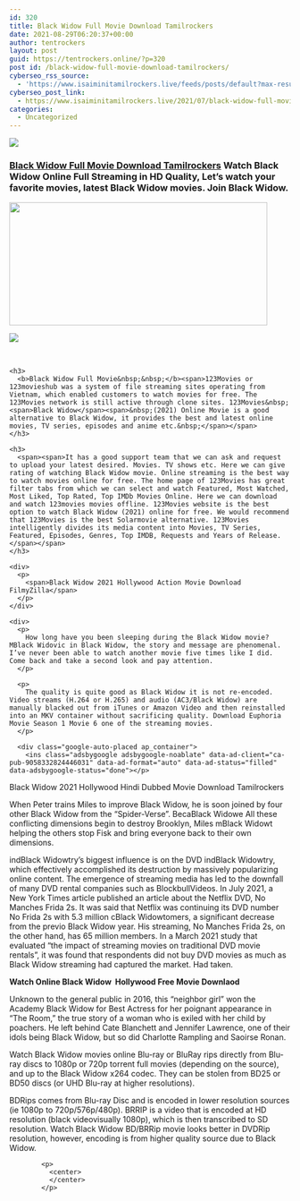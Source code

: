 ```yaml
---
id: 320
title: Black Widow Full Movie Download Tamilrockers
date: 2021-08-29T06:20:37+00:00
author: tentrockers
layout: post
guid: https://tentrockers.online/?p=320
post id: /black-widow-full-movie-download-tamilrockers/
cyberseo_rss_source:
  - 'https://www.isaiminitamilrockers.live/feeds/posts/default?max-results=150&start-index=1'
cyberseo_post_link:
  - https://www.isaiminitamilrockers.live/2021/07/black-widow-full-movie-download_7.html
categories:
  - Uncategorized
---
```

<div class="media_block">
  <img src="https://1.bp.blogspot.com/-84_H-yt3OjE/YOWXyK1Qs9I/AAAAAAAABAY/zkE8RVUcFWA5Hfqq1yxmQYHsxy1QNXawQCLcBGAsYHQ/s72-w462-h220-c/maxresdefault.jpg" class="media_thumbnail" />
</div>

<meta content="Black Widow Full Movie Download Tamilrockers &nbsp; Watch Black Widow Online Full Streaming in HD Quality, Let’s watch your favorite movies, late..." name="twitter:description" />

  


<center>
</center>

### **[Black Widow Full Movie Download Tamilrockers](https://www.tamilrockers.co.nz/black-widow-full-movie-download-tamilrockers-official/)&nbsp;**<span>Watch Black Widow Online Full Streaming in HD Quality, Let’s watch your favorite movies, latest Black Widow movies. Join Black Widow.</span>

<div>
  <div class="separator">
    <a href="https://1.bp.blogspot.com/-84_H-yt3OjE/YOWXyK1Qs9I/AAAAAAAABAY/zkE8RVUcFWA5Hfqq1yxmQYHsxy1QNXawQCLcBGAsYHQ/s1280/maxresdefault.jpg" imageanchor="1"><img loading="lazy" border="0" data-original-height="720" data-original-width="1280" height="220" src="https://1.bp.blogspot.com/-84_H-yt3OjE/YOWXyK1Qs9I/AAAAAAAABAY/zkE8RVUcFWA5Hfqq1yxmQYHsxy1QNXawQCLcBGAsYHQ/w462-h220/maxresdefault.jpg" width="462" /></a>
  </div>
  
  <p>
  </p>
  
  <div class="separator">
    <a href="https://www.tamilrockers.co.nz/black-widow-full-movie-download-tamilrockers-official/" imageanchor="1"><img border="0" data-original-height="250" data-original-width="300" src="https://1.bp.blogspot.com/-nfbzYVobUik/YMlpOerzdgI/AAAAAAAAA3Y/aAupsOUs_WMY6Lv7R1OtZhI6OqaRh-YAwCPcBGAYYCw/s0/e854879156f0849f3d27a89db88ed039.png" /></a>
  </div>
  
  <p>
    <span><br /></span></div> 
    
    <h3>
      <b>Black Widow Full Movie&nbsp;&nbsp;</b><span>123Movies or 123movieshub was a system of file streaming sites operating from Vietnam, which enabled customers to watch movies for free. The 123Movies network is still active through clone sites. 123Movies&nbsp;<span>Black Widow</span><span>&nbsp;(2021) Online Movie is a good alternative to Black Widow, it provides the best and latest online movies, TV series, episodes and anime etc.&nbsp;</span></span>
    </h3>
    
    <h3>
      <span><span>It has a good support team that we can ask and request to upload your latest desired. Movies. TV shows etc. Here we can give rating of watching Black Widow movie. Online streaming is the best way to watch movies online for free. The home page of 123Movies has great filter tabs from which we can select and watch Featured, Most Watched, Most Liked, Top Rated, Top IMDb Movies Online. Here we can download and watch 123movies movies offline. 123Movies website is the best option to watch Black Widow (2021) online for free. We would recommend that 123Movies is the best Solarmovie alternative. 123Movies intelligently divides its media content into Movies, TV Series, Featured, Episodes, Genres, Top IMDB, Requests and Years of Release.</span></span>
    </h3>
    
    <div>
      <p>
        <span>Black Widow 2021 Hollywood Action Movie Download FilmyZilla</span>
      </p>
    </div>
    
    <div>
      <p>
        How long have you been sleeping during the Black Widow movie? MBlack Widovic in Black Widow, the story and message are phenomenal. I’ve never been able to watch another movie five times like I did. Come back and take a second look and pay attention.
      </p>
      
      <p>
        The quality is quite good as Black Widow it is not re-encoded. Video streams (H.264 or H.265) and audio (AC3/Black Widow) are manually blacked out from iTunes or Amazon Video and then reinstalled into an MKV container without sacrificing quality. Download Euphoria Movie Season 1 Movie 6 one of the streaming movies.
      </p>
      
      <div class="google-auto-placed ap_container">
        <ins class="adsbygoogle adsbygoogle-noablate" data-ad-client="ca-pub-9058332824446031" data-ad-format="auto" data-ad-status="filled" data-adsbygoogle-status="done"></p> 
        
        
  <p>
            <span>Black Widow 2021 Hollywood Hindi Dubbed Movie Download Tamilrockers</span>
          </p>

        
        
  <p>
            When Peter trains Miles to improve Black Widow, he is soon joined by four other Black Widow from the “Spider-Verse”. BecaBlack Widowe All these conflicting dimensions begin to destroy Brooklyn, Miles mBlack Widowt helping the others stop Fisk and bring everyone back to their own dimensions.
          </p>

        
        
  <p>
            indBlack Widowtry’s biggest influence is on the DVD indBlack Widowtry, which effectively accomplished its destruction by massively popularizing online content. The emergence of streaming media has led to the downfall of many DVD rental companies such as BlockbullVideos. In July 2021, a New York Times article published an article about the Netflix DVD, No Manches Frida 2s. It was said that Netflix was continuing its DVD number No Frida 2s with 5.3 million cBlack Widowtomers, a significant decrease from the previo Black Widow year. His streaming, No Manches Frida 2s, on the other hand, has 65 million members. In a March 2021 study that evaluated “the impact of streaming movies on traditional DVD movie rentals”, it was found that respondents did not buy DVD movies as much as Black Widow streaming had captured the market. Had taken.
          </p>

        
        
  <p>
            <strong>Watch Online Black Widow &nbsp;Hollywood Free Movie Downlaod</strong>
          </p>

        
        
  <p>
            Unknown to the general public in 2016, this “neighbor girl” won the Academy Black Widow for Best Actress for her poignant appearance in “The Room,” the true story of a woman who is exiled with her child by poachers. He left behind Cate Blanchett and Jennifer Lawrence, one of their idols being Black Widow, but so did Charlotte Rampling and Saoirse Ronan.
          </p>

        
        
  <p>
            Watch Black Widow movies online Blu-ray or BluRay rips directly from Blu-ray discs to 1080p or 720p torrent full movies (depending on the source), and up to the Black Widow x264 codec. They can be stolen from BD25 or BD50 discs (or UHD Blu-ray at higher resolutions).
          </p>

        
        
  <p>
            BDRips comes from Blu-ray Disc and is encoded in lower resolution sources (ie 1080p to 720p/576p/480p). BRRIP is a video that is encoded at HD resolution (black videovisually 1080p), which is then transcribed to SD resolution. Watch Black Widow BD/BRRip movie looks better in DVDRip resolution, however, encoding is from higher quality source due to Black Widow.
          </p>

        
        
  <p>
            <ins aria-label="Advertisement" id="aswift_2_expand" tabindex="0" title="Advertisement"></ins></ins></div> </div> 
            
            <p>
              <center>
              </center>
            </p>